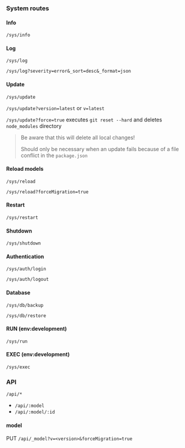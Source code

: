 ### System routes


#### Info

`/sys/info`


#### Log

`/sys/log`

`/sys/log?severity=error&_sort=desc&_format=json`


#### Update

`/sys/update`

`/sys/update?version=latest` or `v=latest` 

`/sys/update?force=true` executes `git reset --hard` and deletes `node_modules` directory

> Be aware that this will delete all local changes!
> 
> Should only be necessary when an update fails because of a file conflict in the `package.json`

#### Reload models

`/sys/reload`

`/sys/reload?forceMigration=true`


#### Restart

`/sys/restart`


#### Shutdown

`/sys/shutdown`


#### Authentication

`/sys/auth/login`

`/sys/auth/logout`


#### Database

`/sys/db/backup`

`/sys/db/restore`


#### RUN (env:development)

`/sys/run`


#### EXEC (env:development)

`/sys/exec`


### API

`/api/*`

* `/api/:model`
* `/api/:model/:id`

#### model

PUT `/api/_model?v=<version>&forceMigration=true`